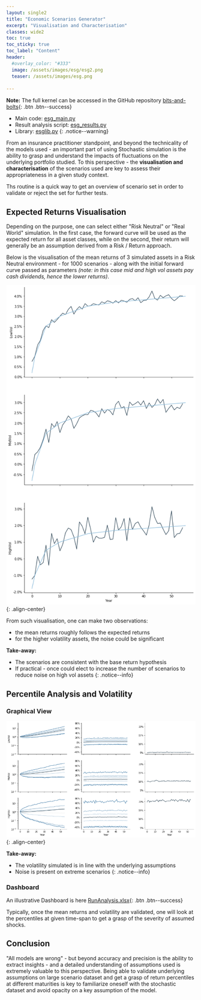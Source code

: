 ```yaml
---
layout: single2
title: "Economic Scenarios Generator"
excerpt: "Visualisation and Characterisation"
classes: wide2
toc: true
toc_sticky: true
toc_label: "Content"
header:
  #overlay_color: "#333"
  image: /assets/images/esg/esg2.png
  teaser: /assets/images/esg.png

---
```


**Note:**
The full kernel can be accessed in the GitHub repository [bits-and-bolts](https://github.com/pascal-winter/bits-and-bolts/){: .btn .btn--success}
- Main code: [esg_main.py](https://github.com/pascal-winter/bits-and-bolts/blob/master/esg_main.py)
- Result analysis script: [esg_results.py](https://github.com/pascal-winter/bits-and-bolts/blob/master/scripts/esg_results.py)
- Library: [esglib.py](https://github.com/pascal-winter/bits-and-bolts/blob/master/libpw/esglib.py)
{: .notice--warning}


From an insurance practitioner standpoint, and beyond the technicality of the models used - an important part of using Stochastic simulation is the ability to grasp and understand the impacts of fluctuations on the underlying portfolio studied. To this perspective - the **visualisation and characterisation** of the scenarios used are key to assess their appropriateness in a given study context.

Ths routine is a quick way to get an overview of scenario set in order to validate or reject the set for further tests.


## Expected Returns Visualisation

Depending on the purpose, one can select either "Risk Neutral" or "Real World" simulation.
In the first case, the forward curve will be used as the expected return for all asset classes, while on the second, their return will generally be an assumption derived from a Risk / Return approach.

Below is the visualisation of the mean returns of 3 simulated assets in a Risk Neutral environment - for 1000 scenarios - along with the initial forward curve passed as parameters *(note: in this case mid and high vol assets pay cash dividends, hence the lower returns)*.

![Test](/assets/images/esg/Esg_Returns.png){: .align-center}

From such visualisation, one can make two observations:
- the mean returns roughly follows the expected returns
- for the higher volatility assets, the noise could be significant

**Take-away:**
- The scenarios are consistent with the base return hypothesis
- If practical - once could elect to increase the number of scenarios to reduce noise on high vol assets
{: .notice--info}

## Percentile Analysis and Volatility

### Graphical View

![Test](/assets/images/esg/Esg_Percentile.png){: .align-center}

**Take-away:**
- The volatility simulated is in line with the underlying assumptions
- Noise is present on extreme scenarios
{: .notice--info}

### Dashboard

An illustrative Dashboard is here [RunAnalysis.xlsx](https://github.com/pascal-winter/bits-and-bolts/raw/master/_DATA/ESG/run1_analysis.xlsx){: .btn .btn--success}

Typically, once the mean returns and volatility are validated, one will look at the percentiles at given time-span to get a grasp of the severity of assumed shocks.

## Conclusion

"All models are wrong" - but beyond accuracy and precision is the ability to extract insights - and a detailed understanding of assumptions used is extremely valuable to this perspective.
Being able to validate underlying assumptions on large scenario dataset and get a grasp of return percentiles at different maturities is key to familiarize oneself with the stochastic dataset and avoid opacity on a key assumption of the model.
